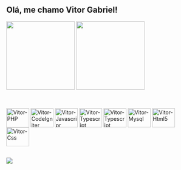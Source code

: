 ## Olá, me chamo Vitor Gabriel!

<div>
  <a href="https://github.com/dev-vitor-gabriel"></a>
  <img height="180em" src="https://github-readme-stats.vercel.app/api?username=dev-vitor-gabriel&show_icons=true&theme=dark&include_all_commits=true&count_private=true"/>
  <img height="180em" src="https://github-readme-stats.vercel.app/api/top-langs/?username=dev-vitor-gabriel&layout=compact&langs_count=16&theme=dark"/>
</div>

##

<div style="display: inline_block"><br>
  <img align="center" alt="Vitor-PHP" height="50" width="60" src="https://cdn.jsdelivr.net/gh/devicons/devicon/icons/php/php-plain.svg" />
  <img align="center" alt="Vitor-CodeIgniter" height="50" width="60" src="https://cdn.jsdelivr.net/gh/devicons/devicon/icons/codeigniter/codeigniter-plain.svg" />
  <img align="center" alt="Vitor-Javascripr" height="50" width="60" src="https://cdn.jsdelivr.net/gh/devicons/devicon/icons/javascript/javascript-original.svg" />
  <img align="center" alt="Vitor-Typescript" height="50" width="60" src="https://cdn.jsdelivr.net/gh/devicons/devicon/icons/typescript/typescript-plain.svg" />
  <img align="center" alt="Vitor-Typescript" height="50" width="60" src="https://cdn.jsdelivr.net/gh/devicons/devicon/icons/nodejs/nodejs-original.svg" />          
  <img align="center" alt="Vitor-Mysql" height="50" width="60" src="https://cdn.jsdelivr.net/gh/devicons/devicon/icons/mysql/mysql-original-wordmark.svg" />
  <img align="center" alt="Vitor-Html5" height="50" width="60" src="https://cdn.jsdelivr.net/gh/devicons/devicon/icons/html5/html5-original.svg" />
  <img align="center" alt="Vitor-Css" height="50" width="60" src="https://cdn.jsdelivr.net/gh/devicons/devicon/icons/css3/css3-original.svg" />
</div>

##

<div>
  <a href="https://www.linkedin.com/in/devitorgabriel/" target="_blank"><img src="https://res.cloudinary.com/practicaldev/image/fetch/s--imBRhTaX--/c_limit%2Cf_auto%2Cfl_progressive%2Cq_auto%2Cw_880/https://img.shields.io/badge/LinkedIn-0077B5%3Fstyle%3Dfor-the-badge%26logo%3Dlinkedin%26logoColor%3Dwhite" target="_blank"></a>
</div>

